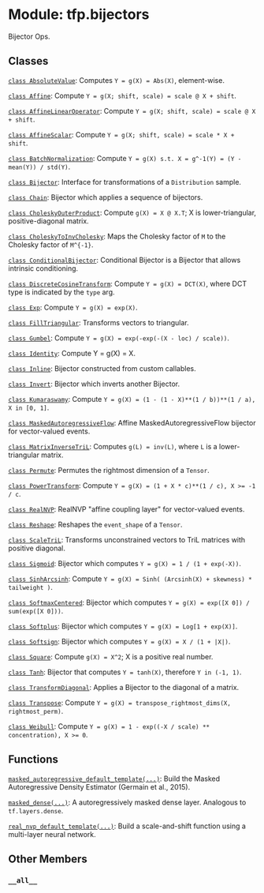 <div itemscope itemtype="http://developers.google.com/ReferenceObject">
<meta itemprop="name" content="tfp.bijectors" />
<meta itemprop="path" content="Stable" />
<meta itemprop="property" content="__all__"/>
</div>

# Module: tfp.bijectors

Bijector Ops.

## Classes

[`class AbsoluteValue`](../tfp/bijectors/AbsoluteValue.md): Computes `Y = g(X) = Abs(X)`, element-wise.

[`class Affine`](../tfp/bijectors/Affine.md): Compute `Y = g(X; shift, scale) = scale @ X + shift`.

[`class AffineLinearOperator`](../tfp/bijectors/AffineLinearOperator.md): Compute `Y = g(X; shift, scale) = scale @ X + shift`.

[`class AffineScalar`](../tfp/bijectors/AffineScalar.md): Compute `Y = g(X; shift, scale) = scale * X + shift`.

[`class BatchNormalization`](../tfp/bijectors/BatchNormalization.md): Compute `Y = g(X) s.t. X = g^-1(Y) = (Y - mean(Y)) / std(Y)`.

[`class Bijector`](../tfp/bijectors/Bijector.md): Interface for transformations of a `Distribution` sample.

[`class Chain`](../tfp/bijectors/Chain.md): Bijector which applies a sequence of bijectors.

[`class CholeskyOuterProduct`](../tfp/bijectors/CholeskyOuterProduct.md): Compute `g(X) = X @ X.T`; X is lower-triangular, positive-diagonal matrix.

[`class CholeskyToInvCholesky`](../tfp/bijectors/CholeskyToInvCholesky.md): Maps the Cholesky factor of `M` to the Cholesky factor of `M^{-1}`.

[`class ConditionalBijector`](../tfp/bijectors/ConditionalBijector.md): Conditional Bijector is a Bijector that allows intrinsic conditioning.

[`class DiscreteCosineTransform`](../tfp/bijectors/DiscreteCosineTransform.md): Compute `Y = g(X) = DCT(X)`, where DCT type is indicated by the `type` arg.

[`class Exp`](../tfp/bijectors/Exp.md): Compute `Y = g(X) = exp(X)`.

[`class FillTriangular`](../tfp/bijectors/FillTriangular.md): Transforms vectors to triangular.

[`class Gumbel`](../tfp/bijectors/Gumbel.md): Compute `Y = g(X) = exp(-exp(-(X - loc) / scale))`.

[`class Identity`](../tfp/bijectors/Identity.md): Compute Y = g(X) = X.

[`class Inline`](../tfp/bijectors/Inline.md): Bijector constructed from custom callables.

[`class Invert`](../tfp/bijectors/Invert.md): Bijector which inverts another Bijector.

[`class Kumaraswamy`](../tfp/bijectors/Kumaraswamy.md): Compute `Y = g(X) = (1 - (1 - X)**(1 / b))**(1 / a), X in [0, 1]`.

[`class MaskedAutoregressiveFlow`](../tfp/bijectors/MaskedAutoregressiveFlow.md): Affine MaskedAutoregressiveFlow bijector for vector-valued events.

[`class MatrixInverseTriL`](../tfp/bijectors/MatrixInverseTriL.md): Computes `g(L) = inv(L)`, where `L` is a lower-triangular matrix.

[`class Permute`](../tfp/bijectors/Permute.md): Permutes the rightmost dimension of a `Tensor`.

[`class PowerTransform`](../tfp/bijectors/PowerTransform.md): Compute `Y = g(X) = (1 + X * c)**(1 / c), X >= -1 / c`.

[`class RealNVP`](../tfp/bijectors/RealNVP.md): RealNVP "affine coupling layer" for vector-valued events.

[`class Reshape`](../tfp/bijectors/Reshape.md): Reshapes the `event_shape` of a `Tensor`.

[`class ScaleTriL`](../tfp/bijectors/ScaleTriL.md): Transforms unconstrained vectors to TriL matrices with positive diagonal.

[`class Sigmoid`](../tfp/bijectors/Sigmoid.md): Bijector which computes `Y = g(X) = 1 / (1 + exp(-X))`.

[`class SinhArcsinh`](../tfp/bijectors/SinhArcsinh.md): Compute `Y = g(X) = Sinh( (Arcsinh(X) + skewness) * tailweight )`.

[`class SoftmaxCentered`](../tfp/bijectors/SoftmaxCentered.md): Bijector which computes `Y = g(X) = exp([X 0]) / sum(exp([X 0]))`.

[`class Softplus`](../tfp/bijectors/Softplus.md): Bijector which computes `Y = g(X) = Log[1 + exp(X)]`.

[`class Softsign`](../tfp/bijectors/Softsign.md): Bijector which computes `Y = g(X) = X / (1 + |X|)`.

[`class Square`](../tfp/bijectors/Square.md): Compute `g(X) = X^2`; X is a positive real number.

[`class Tanh`](../tfp/bijectors/Tanh.md): Bijector that computes `Y = tanh(X)`, therefore `Y in (-1, 1)`.

[`class TransformDiagonal`](../tfp/bijectors/TransformDiagonal.md): Applies a Bijector to the diagonal of a matrix.

[`class Transpose`](../tfp/bijectors/Transpose.md): Compute `Y = g(X) = transpose_rightmost_dims(X, rightmost_perm)`.

[`class Weibull`](../tfp/bijectors/Weibull.md): Compute `Y = g(X) = 1 - exp((-X / scale) ** concentration), X >= 0`.

## Functions

[`masked_autoregressive_default_template(...)`](../tfp/bijectors/masked_autoregressive_default_template.md): Build the Masked Autoregressive Density Estimator (Germain et al., 2015).

[`masked_dense(...)`](../tfp/bijectors/masked_dense.md): A autoregressively masked dense layer. Analogous to `tf.layers.dense`.

[`real_nvp_default_template(...)`](../tfp/bijectors/real_nvp_default_template.md): Build a scale-and-shift function using a multi-layer neural network.

## Other Members

<h3 id="__all__"><code>__all__</code></h3>

